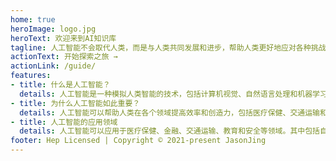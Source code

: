 ```yaml
---
home: true
heroImage: logo.jpg
heroText: 欢迎来到AI知识库
tagline: 人工智能不会取代人类，而是与人类共同发展和进步，帮助人类更好地应对各种挑战。
actionText: 开始探索之旅 →
actionLink: /guide/
features:
- title: 什么是人工智能？
  details: 人工智能是一种模拟人类智能的技术，包括计算机视觉、自然语言处理和机器学习等方面。
- title: 为什么人工智能如此重要？
  details: 人工智能可以帮助人类在各个领域提高效率和创造力，包括医疗保健、交通运输和金融等。
- title: 人工智能的应用领域
  details: 人工智能可以应用于医疗保健、金融、交通运输、教育和安全等领域。其中包括自动驾驶汽车、语音识别、图像识别和智能家居等。
footer: Hep Licensed | Copyright © 2021-present JasonJing
---
```

